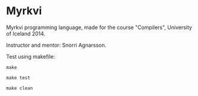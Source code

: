 Myrkvi
=======

Myrkvi programming language, made for the course "Compilers", University of Iceland 2014. 

Instructor and mentor: Snorri Agnarsson.


Test using makefile:
	
	make
	
	make test
	
	make clean
